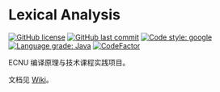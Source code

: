 # Lexical Analysis

[![GitHub license](https://img.shields.io/github/license/ccxxxi/lexical-analysis)](LICENSE)
[![GitHub last commit](https://img.shields.io/github/last-commit/ccxxxi/lexical-analysis)](../../commits)
[![Code style: google](https://img.shields.io/badge/code%20style-google-4285F4.svg)](https://github.com/google/google-java-format)
[![Language grade: Java](https://img.shields.io/lgtm/grade/java/g/CCXXXI/lexical-analysis.svg?logo=lgtm&logoWidth=18)](https://lgtm.com/projects/g/CCXXXI/lexical-analysis/context:java)
[![CodeFactor](https://www.codefactor.io/repository/github/ccxxxi/lexical-analysis/badge)](https://www.codefactor.io/repository/github/ccxxxi/lexical-analysis)

ECNU 编译原理与技术课程实践项目。

文档见 [Wiki](../../wiki)。
